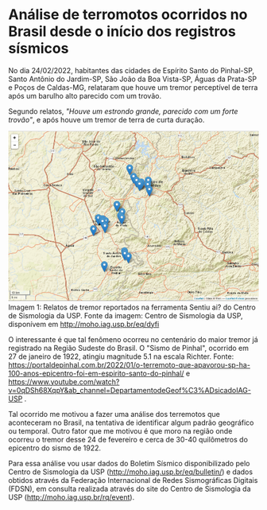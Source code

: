 # Análise de terromotos ocorridos no Brasil desde o início dos registros sísmicos

No dia 24/02/2022, habitantes das cidades de Espírito Santo do Pinhal-SP, Santo Antônio do Jardim-SP, São João da Boa Vista-SP, Águas da Prata-SP e Poços de Caldas-MG, relataram que houve um tremor perceptível de terra após um barulho alto parecido com um trovão.

Segundo relatos, *"Houve um estrondo grande, parecido com um forte trovão"*, e após houve um tremor de terra de curta duração.

![](/img/relatos.png)
Imagem 1: Relatos de tremor reportados na ferramenta Sentiu ai? do Centro de Sismologia da USP. Fonte da imagem: Centro de Sismologia da USP, disponívem em http://moho.iag.usp.br/eq/dyfi

O interessante é que tal fenômeno ocorreu no centenário do maior tremor já registrado na Região Sudeste do Brasil. O "Sismo de Pinhal", ocorrido em 27 de janeiro de 1922, atingiu magnitude 5.1 na escala Richter. Fonte: https://portaldepinhal.com.br/2022/01/o-terremoto-que-apavorou-sp-ha-100-anos-epicentro-foi-em-espirito-santo-do-pinhal/ e https://www.youtube.com/watch?v=0qDSh68XqpY&ab_channel=DepartamentodeGeof%C3%ADsicadoIAG-USP .

Tal ocorrido me motivou a fazer uma análise dos terremotos que aconteceram no Brasil, na tentativa de identificar algum padrão geográfico ou temporal. Outro fator que me motivou é que moro na região onde ocorreu o tremor desse 24 de fevereiro e cerca de 30-40 quilômetros do epicentro do sismo de 1922.

Para essa análise vou usar dados do Boletim Sísmico disponibilizado pelo Centro de Sismologia da USP (http://moho.iag.usp.br/eq/bulletin/) e dados obtidos através da Federação Internacional de Redes Sismográficas Digitais (FDSN), em consulta realizada através do site do Centro de Sismologia da USP (http://moho.iag.usp.br/rq/event).
